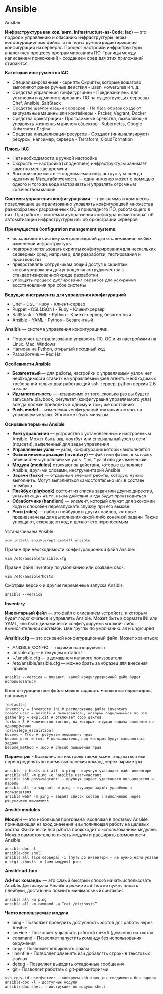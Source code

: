 # Ansible
Ansible

**Инфраструктура как код (англ. Infrastructure-as-Code; Iac)** — это подход к управлению и описанию инфраструктуры через конфигурационные файлы, а не через ручное редактирование конфигураций на серверах. Процесс настройки инфраструктуры аналогичен процессу программирования ПО. Границы между написанием приложений и созданием сред для этих приложений стираются.

**Категории инструментов IAC**
- Специализированные - скрипты Скрипты, которые пошагово выполняют ранее ручные действия - Bash, PowerShell и т. д.
- Средства управления конфигурацией - Предназначены для установки и администрирования ПО на существующих серверах - Chef, Ansible, SaltStack
- Средства шаблонизации серверов - На базе образа создают виртуальные машины или контейнеры - Packer, Vagrant, Docker
- Средства оркестрации - Программные средства, позволяющие управлять жизненным циклом объектов - Kubernetes, Google Kubernetes Engine
- Средства инициализации ресурсов - Создают (инициализируют) ресурсы, например, сервера - Terraform, CloudFormation

**Плюсы IAC**
- Нет необходимости в ручной настройке
- Скорость — настройка («поднятие») инфраструктуры занимает заметно меньше времени
- Воспроизводимость — поднимаемая инфраструктура всегда идентична
   Масштабируемость — один инженер может с помощью одного и того же кода настраивать и управлять огромным количеством машин

**Системы управления конфигурациями** — программы и комплексы, позволяющие централизованно управлять конфигурацией множества разнообразных разрозненных ОС и прикладного ПО, работающего в них. При работе с системами управления конфигурациями говорят об автоматизации инфраструктуры или об оркестрации серверов

**Преимущества Configuration management systems:**
- использовать систему контроля версий для отслеживания любых изменений инфраструктуры
- повторно использовать скрипты конфигурирования для нескольких серверных сред, например, для разработки, тестирования и производства
- предоставлять сотрудникам общий доступ к скриптам конфигурирования для упрощения сотрудничества в стандартизированной среде разработки
- упрощать процесс дублирования серверов для ускорения восстановления при сбое системы

**Ведущие инструменты для управления конфигурацией**
- Chef - DSL - Ruby - Клиент-сервер
- Puppet - DSL(JSON) - Ruby - Клиент-сервер 
- SaltStack - YAML - Python - Клиент-сервер, безагентный  
- Ansible - YAML - Python - Безагентный

**Ansible** — система управления конфигурациями.
- Позволяет централизованно управлять ПО, ОС и их настройками на Linux, Mac, Windows
- Написан на Python, открытый исходный код
- Разработчик — Red Hat

**Особенности Ansible**
- **Безагентный** — для работы, настройки с управляемым узлом нет необходимости ставить на управляемый узел агента. Необходимых требований только два: работающий ssh-сервер, python версии 2.6 и выше
- **Идемпотентность** — независимо от того, сколько раз вы будете запускать playbook, результат (конфигурация управляемого узла) всегда должен приводить к одному и тому же состоянию
- **Push-model** — изменения конфигураций «заталкиваются» на управляемые узлы. Это может быть минусом

**Основные термины Ansible**
- **Узел управления** — устройство с установленным и настроенным Ansible. Может быть ваш ноутбук или специальный узел в сети (подсети), выделенный для задач управления
- **Управляемые узлы** — узлы, конфигурация которых выполняется
- **Файлы инвентаризации (inventory)** — файл или файлы, в которых перечислены управляемые узлы: *.ini, *.yaml или динамический
- **Модули (modules)** отвечают за действия, которые выполняет Ansible, другими словами, инструментарий Ansible
- **Задачи (tasks)** — отдельный элемент работы, которую нужно выполнить. Могут выполняться самостоятельно или в составе плейбука
- **Плейбук (playbook)** состоит из списка задач или других директив, указывающих на то, какие действия и где будут производиться
- **Обработчики (handlers)** — элемент, который служит для экономии кода и способен перезапускать службу при его вызове
- **Роли (roles)** — набор плейбуков и других файлов, которые предназначены для выполнения какой-либо конечной задачи. Также упрощают, сокращают код и делают его переносимым

Устанавливаем Ansible:
```
yum install ansible/apt install ansible
```
Правим при необходимости конфигурационный файл Ansible:
```
vim /etc/ansible/ansible.cfg
```
Правим файл inventory по умолчанию или создаём свой:
```
vim /etc/ansible/hosts
```
Смотрим версию и другие переменные запуска Ansible:
```
ansible --version
```
**Inventory**

**Инвентарный файл** — это файл с описанием устройств, к которым будет подключаться и управлять Ansible. Может быть в формате INI или YAML, или быть динамически конфигурируемым какой- либо вычислительной системой. Две группы по умолчанию: all и ungrouped

**Ansible.cfg** — это основной конфигурационный файл. Может храниться:
- ANSIBLE_CONFIG — переменная окружения
- ansible.cfg — в текущем каталоге
- ~/.ansible.cfg — в домашнем каталоге пользователя
- /etc/ansible/ansible.cfg — можно брать за образец для внесения правок
```
ansible --version — покажет, какой конфигурационный файл будет использоваться
```
В конфигурационном файле можно задавать множество параметров, например:
```
[defaults]
inventory = inventory.ini # расположение файла inventory
remote_user = ansible # пользователь, которым подключаемся по ssh
gathering = explicit # отключает сбор фактов
forks = 5 # количество хостов, на которых текущая задача выполняется одновременно
[privilege_escalation]
become = True # требуется повышение прав
become_user = root # пользователь, под которым будут выполняться задачи
become_method = sudo # способ повышения прав
```
**Параметры** - Большинство настроек также может задаваться или переопределять во время выполнения команд через параметры
```
ansible -i hosts.ini all -m ping — вручную указывает файл инвентори
ansible all -m ping -e "ansible_user=vagrant
ansible_ssh_pass=vagrant" — вручную задаёт удалённого пользователя и пароль
ansible all -u vagrant -m ping — вручную задаёт удалённого пользователя
ansible web* -m ping — задаёт список хостов к выполнению через регулярные выражения
```
**Ansible modules** 

**Модули** — это небольшая программа, входящая в поставку Ansible, принимающая на вход значения и выполняющая работу на целевых хостах. Фактически вся работа происходит с использованием модулей. Можно самостоятельно писать модули и расширять возможности Ansible
```
ansible-doc -l
ansible-doc shell
ansible all (все сервера) -i (путь до инвентори - не нужно если указан в cfg) ./hosts -m (имя модуля) ping
```
**Ansible ad-hoc**

**Ad-hoc команды** — это самый быстрый способ начать использовать Ansible. Для запуска Ansible в режиме ad-hoc не нужно писать плейбуки, достаточно помнить минимальный синтаксис
```
ansible all -m ping
ansible all -m command -a “cat /etc/hosts”
```
**Часто используемые модули**

- ping - Позволяет проверить доступность хостов для работы через Ansible
- service - Позволяет управлять работой служб (демонов) на хостах
- command - Позволяет запустить команду без использования окружения
- copy - Позволяет копировать файлы
- lineinfile - Позволяет заменять или добавлять строки в текстовых файлах
- debug - Позволяет выводить отладочные сообщения
- git - Позволяет работать с git-репозиториями

```
ssh-copy-id user@server - копируем ssh ключ для соединения без пароля
ansible-doc -l - доступные модули
ansiblr-doc shell - инструкция по модулю shell
```
